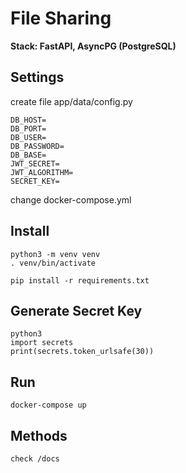# File Sharing

<b>Stack: FastAPI, AsyncPG (PostgreSQL)</b>


## Settings
create file app/data/config.py
```
DB_HOST=
DB_PORT=
DB_USER=
DB_PASSWORD=
DB_BASE=
JWT_SECRET=
JWT_ALGORITHM=
SECRET_KEY=
```
change docker-compose.yml

## Install
```
python3 -m venv venv
. venv/bin/activate

pip install -r requirements.txt
```

## Generate Secret Key
```
python3
import secrets
print(secrets.token_urlsafe(30))
```

## Run
```
docker-compose up
```

## Methods
```check /docs```
